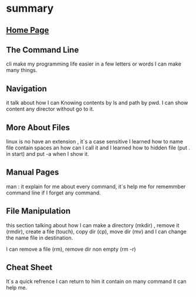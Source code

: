 # summary
## [Home Page](../README.md)

## The Command Line
cli make my programming life easier in a few letters or words I can make many things.

## Navigation
it talk about how I can Knowing contents by ls and path by pwd.
I can show content any director without go to it.

## More About Files
linux is no have an extension , it`s a case sensitive
I learned how to name file contain spaces an how can I call it and I learned how to hidden file (put . in start) and put -a when I show it.

## Manual Pages
man : it explain for me about every command, it`s help me for rememmber command line if I forget any command.

## File Manipulation
this section talking about how I can make a directory (mkdir) , remove it (rmdir), create a file (touch), copy dir (cp), move dir (mv) and I can change the name file in destination.

I can remove a file (rm), remove dir non empty (rm -r)

## Cheat Sheet
It`s a quick refrence I can return to him it contain on many command it can help me.


